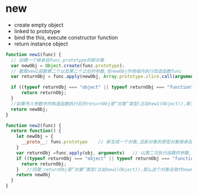 # new 
- create empty object
- linked to prototype
- bind the this, execute constructor function
- return instance object 

```javascript
function new1(func) {
  // 创建一个继承自func.prototype的新对象
  var newObj = Object.create(func.prototype);
  // 截取new1函数第二个以及第二个之后的参数,在newObj作用域内执行改造函数func
  var returnObj = func.apply(newObj, Array.prototype.slice.call(arguments, 1));

  if ((typeof returnObj === "object" || typeof returnObj === "function") && ret !== null) {
      return returnObj;
  }
  //如果传入参数中的构造函数执行后的returnObj是“对象”类型(比如new1(Object)),那么这个对象会取代newObj作为返回的对象
  return newObj;
}
```

```javascript
function new2(func) {
  return function() {
    let newObj = {
      __proto__: func.prototype    // 新生成一个对象,且新对象的原型对象继承自构造对象的原型对象
    }
    var returnObj =func.apply(obj, arguments)   // 以第二次执行函数的参数,在obj作用域中执行func
    if ((typeof returnObj === "object" || typeof returnObj === "function") && returnObj !== null) {
      return returnObj;
    }   //同理,returnObj是“对象”类型(比如new1(Object)),那么这个对象会取代newObj作为返回的对象
    return newObj
  }
}
```

